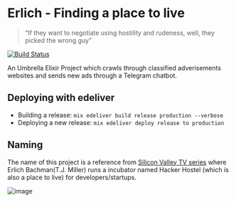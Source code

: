 # Erlich - Finding a place to live

> “If they want to negotiate using hostility and rudeness, well, they picked the wrong guy”

[![Build Status](https://travis-ci.org/victorpre/erlich.svg?branch=master)](https://travis-ci.org/victorpre/erlich)

An Umbrella Elixir Project which crawls through classified adverisements websites and sends new ads through a Telegram chatbot.

## Deploying with edeliver

- Building a release: `mix edeliver build release production --verbose`
- Deploying a new release: `mix edeliver deploy release to production`


## Naming

The name of this project is a reference from [Silicon Valley TV series](https://en.wikipedia.org/wiki/Silicon_Valley_(TV_series)) where Erlich Bachman(T.J. Miller) runs a incubator named Hacker Hostel (which is also a place to live) for developers/startups.

![image](https://upload.wikimedia.org/wikipedia/commons/thumb/5/57/T._J._Miller_by_Gage_Skidmore.jpg/417px-T._J._Miller_by_Gage_Skidmore.jpg)
